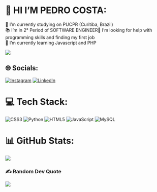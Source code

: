 # 💫 HI I’M PEDRO COSTA:
🔭 I’m currently studying on PUCPR (Curitiba, Brazil)<br>📚 I’m in 2° Period of SOFTWARE ENGINEER🤝 I’m looking for help with programming skills and finding my first job<br>🌱 I’m currently learning Javascript and PHP

[![](https://visitcount.itsvg.in/api?id=PedroZCosta&icon=0&color=1)](https://visitcount.itsvg.in)

## 🌐 Socials:
[![Instagram](https://img.shields.io/badge/Instagram-%23E4405F.svg?logo=Instagram&logoColor=white)](https://instagram.com/pedroh.costa06) [![LinkedIn](https://img.shields.io/badge/LinkedIn-%230077B5.svg?logo=linkedin&logoColor=white)](https://linkedin.com/in/pedrohenriquezakrzevskicosta) 

# 💻 Tech Stack:
![CSS3](https://img.shields.io/badge/css3-%231572B6.svg?style=for-the-badge&logo=css3&logoColor=white) ![Python](https://img.shields.io/badge/python-3670A0?style=for-the-badge&logo=python&logoColor=ffdd54) ![HTML5](https://img.shields.io/badge/html5-%23E34F26.svg?style=for-the-badge&logo=html5&logoColor=white) ![JavaScript](https://img.shields.io/badge/javascript-%23323330.svg?style=for-the-badge&logo=javascript&logoColor=%23F7DF1E) ![MySQL](https://img.shields.io/badge/mysql-4479A1.svg?style=for-the-badge&logo=mysql&logoColor=white)
# 📊 GitHub Stats:
![](https://github-readme-stats.vercel.app/api/top-langs/?username=PedroZCosta&theme=dark&hide_border=false&include_all_commits=false&count_private=true&layout=compact)

### ✍️ Random Dev Quote
![](https://quotes-github-readme.vercel.app/api?type=horizontal&theme=dark)






